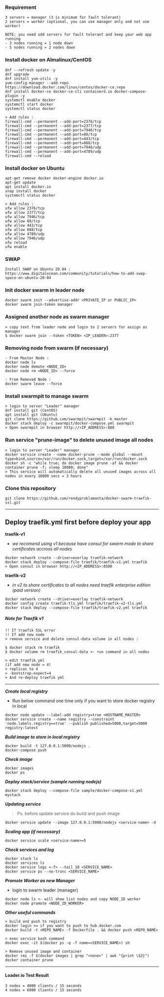 ### Requirement

```
3 servers = manager (3 is minimum for fault tolerant)
2 servers = worker (optional, you can use manager only and not use worker)

NOTE: you need odd servers for fault tolerant and keep your web app running
- 3 nodes running = 1 node down
- 5 nodes running = 2 nodes down
```

### Install docker on Almalinux/CentOS

```
dnf --refresh update -y
dnf upgrade
dnf install yum-utils -y
yum-config-manager --add-repo https://download.docker.com/linux/centos/docker-ce.repo
dnf install docker-ce docker-ce-cli containerd.io docker-compose-plugin -y
systemctl enable docker
systemctl start docker
systemctl status docker
```

```
> Add rules :
firewall-cmd --permanent --add-port=2376/tcp
firewall-cmd --permanent --add-port=2377/tcp
firewall-cmd --permanent --add-port=7946/tcp
firewall-cmd --permanent --add-port=80/tcp
firewall-cmd --permanent --add-port=443/tcp
firewall-cmd --permanent --add-port=888/tcp
firewall-cmd --permanent --add-port=7946/udp
firewall-cmd --permanent --add-port=4789/udp
firewall-cmd --reload
```

### Install docker on Ubuntu

```
apt-get remove docker docker-engine docker.io
apt-get update
apt install docker.io
snap install docker
systemctl status docker
```

```
> Add rules :
ufw allow 2376/tcp
ufw allow 2377/tcp
ufw allow 7946/tcp
ufw allow 80/tcp
ufw allow 443/tcp
ufw allow 888/tcp
ufw allow 4789/udp
ufw allow 7946/udp
ufw reload
ufw enable
```

### SWAP

```
Install SWAP on Ubuntu 20.04 : https://www.digitalocean.com/community/tutorials/how-to-add-swap-space-on-ubuntu-20-04
```

### Init docker swarm in leader node

```
docker swarm init --advertise-addr <PRIVATE_IP or PUBLIC_IP>
docker swarm join-token manager
```

### Assigned another node as swarm manager

```
> copy text from leader node and login to 2 servers for assign as manager
$ docker swarm join --token <TOKEN> <IP_LEADER>:2377
```

### Removing node from swarm (if necessary)

```
- From Master Node :
docker node ls
docker node demote <NODE_ID>
docker node rm <NODE_ID> --force

- From Removed Node :
docker swarm leave --force
```

### Install swarmpit to manage swarm

```
> login to server "Leader" manager
dnf install git (CentOS)
apt install git (Ubuntu)
git clone https://github.com/swarmpit/swarmpit -b master
docker stack deploy -c swarmpit/docker-compose.yml swarmpit
> Open swarmpit in browser http://<IP_ADDRESS>:888
```

### Run service "prune-image" to delete unused image all nodes

```
> login to server "Leader" manager
docker service create --name docker-prune --mode global --mount type=bind,source=/var/run/docker.sock,target=/var/run/docker.sock docker sh -c "while true; do docker image prune -af && docker container prune -f; sleep 10800; done"
> This service will automatically delete all unused images across all nodes in every 10800 secs = 3 hours
```

### Clone this repository

```
git clone https://github.com/rendyproklamanta/docker-swarm-traefik-ssl.git
```

<hr>

## Deploy traefik.yml first before deploy your app

**traefik-v1**

- _we recomend using v1 because have consul for swarm mode to share certificates accross all nodes_

```
docker network create --driver=overlay traefik-network
docker stack deploy --compose-file traefik/traefik-v1.yml traefik
> Open consul in browser http://<IP_ADDRESS>:8500
```

**traefik-v2**

- _in v2 to share certificates to all nodes need traefik enterprise edition (paid version)_

```
docker network create --driver=overlay traefik-network
docker config create traefik-tls.yml traefik/traefik-v2-tls.yml
docker stack deploy --compose-file traefik/traefik-v2.yml traefik
```

##### Note for Traefik v1

```
!! If traefik SSL error
!! If add new node
> remove service and delete consul-data volume in all nodes :

$ docker stack rm traefik
$ docker volume rm traefik_consul-data <- run command in all nodes

> edit traefik.yml
(if add new node = 4)
> replicas to 4
> -bootstrap-expect=4
> And re-deploy traefik yml
```

<hr>

**_Create local registry_**
- Run below command one time only if you want to store docker registry in local
```
docker node update --label-add registry=true <HOSTNAME_MASTER>
docker service create --name registry --constraint 'node.labels.registry==true' --publish published=5000,target=5000 registry:latest
```

**_Build image to store in local registry_**

```
docker build -t 127.0.0.1:5000/nodejs .
docker-compose push
```

**_Check image_**

```
docker images
docker ps
```

**_Deploy stack/service (sample running nodejs)_**

```
docker stack deploy --compose-file sample/docker-compose-v1.yml mystack
```

**_Updating service_**

> Ps. before update service do build and push image

```
docker service update --image 127.0.0.1:5000/nodejs <service-name> -d
```

**_Scaling app (if necessary)_**

```
docker service scale <service-name>=5
```

**_Check services and log_**

```
docker stack ls
docker services ls
docker service logs <-f> --tail 10 <SERVICE_NAME>
docker service ps --no-trunc <SERVICE_NAME>
```

**_Promote Worker as new Manager_**

- login to swarm leader (manager)

```
docker node ls <- will show list nodes and copy NODE_ID worker
docker node promote <NODE_ID_WORKER>
```

**_Other useful commands_**

```
> build and push to registry
docker login <= if you want to push to hub.docker.com
docker build -t <REPO_NAME> -f Dockerfile . && docker push <REPO_NAME>

> exec service bash command
docker exec -it $(docker ps -q -f name=<SERVICE_NAME>) sh

> Remove unused image and container
docker rmi -f $(docker images | grep "<none>" | awk "{print \$3}")
docker container prune
```

<hr>

#### Loader.io Test Result

```
3 nodes = 4000 clients / 15 seconds
4 nodes = 6000 clients / 15 seconds
```
